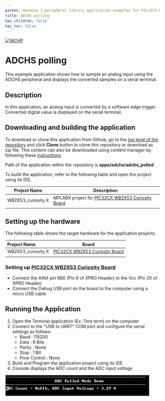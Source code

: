 ```yaml
---
parent: Harmony 3 peripheral library application examples for PIC32CX-BZ3 and WBZ653 family
title: ADCHS polling
has_children: false
has_toc: false
---
```


[![MCHP](https://www.microchip.com/ResourcePackages/Microchip/assets/dist/images/logo.png)](https://www.microchip.com)

# ADCHS polling

This example application shows how to sample an analog input using the ADCHS peripheral and displays the converted samples on a serial terminal.

## Description

In this application, an analog input is converted by a software edge trigger. Converted digital value is displayed on the serial terminal.

## Downloading and building the application

To download or clone this application from Github, go to the [top level of the repository](https://github.com/Microchip-MPLAB-Harmony/csp_apps_pic32cxbz6_wbz6) and click **Clone** button to clone this repository or download as zip file.
This content can also be downloaded using content manager by following these [instructions](https://github.com/Microchip-MPLAB-Harmony/contentmanager/wiki).

Path of the application within the repository is **apps/adchs/adchs_polled** .

To build the application, refer to the following table and open the project using its IDE.

| Project Name      | Description                                    |
| ----------------- | ---------------------------------------------- |
| WBZ653_curiosity.X | MPLABX project for [PIC32CX WBZ653 Curiosity Board]() |
|||

## Setting up the hardware

The following table shows the target hardware for the application projects.

| Project Name| Board|
|:---------|:---------:|
| WBZ653_curiosity.X | [PIC32CX WBZ653 Curiosity Board]() |
|||

### Setting up [PIC32CX WBZ653 Curiosity Board]()

- Connect the AIN4 pin RB0 (Pin 9 of XPRO Header) to the Vcc (Pin 20 of XPRO Header)
- Connect the Debug USB port on the board to the computer using a micro USB cable

## Running the Application

1. Open the Terminal application (Ex.:Tera term) on the computer
2. Connect to the "USB to UART" COM port and configure the serial settings as follows:
    - Baud : 115200
    - Data : 8 Bits
    - Parity : None
    - Stop : 1 Bit
    - Flow Control : None
3. Build and Program the application project using its IDE
4. Console displays the ADC count and the ADC input voltage

![output](images/output_adchs_polled.png)
